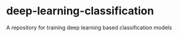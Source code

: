 # deep-learning-classification

A repository for training deep learning based classification models
